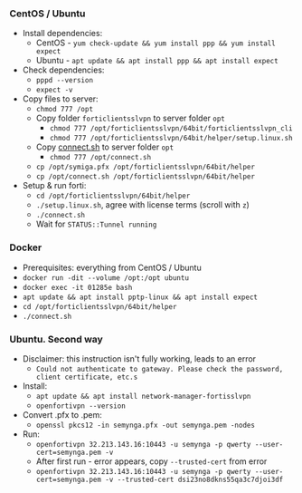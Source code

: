 ### CentOS / Ubuntu
* Install dependencies:
    * CentOS - `yum check-update && yum install ppp && yum install expect`
    * Ubuntu - `apt update && apt install ppp && apt install expect`
* Check dependencies:
    * `pppd --version`
    * `expect -v`
* Copy files to server:
    * `chmod 777 /opt`
    * Copy folder `forticlientsslvpn` to server folder `opt`
         * `chmod 777 /opt/forticlientsslvpn/64bit/forticlientsslvpn_cli`
         * `chmod 777 /opt/forticlientsslvpn/64bit/helper/setup.linux.sh`
    * Copy [connect.sh](connect.sh) to server folder `opt`
        * `chmod 777 /opt/connect.sh`
    * `cp /opt/symiga.pfx /opt/forticlientsslvpn/64bit/helper`
    * `cp /opt/connect.sh /opt/forticlientsslvpn/64bit/helper`
* Setup & run forti:
    * `cd /opt/forticlientsslvpn/64bit/helper`
    * `./setup.linux.sh`, agree with license terms (scroll with `z`)
    * `./connect.sh`
    * Wait for `STATUS::Tunnel running`

### Docker
* Prerequisites: everything from CentOS / Ubuntu
* `docker run -dit --volume /opt:/opt ubuntu`
* `docker exec -it 01285e bash`
* `apt update && apt install pptp-linux && apt install expect`
* `cd /opt/forticlientsslvpn/64bit/helper`
* `./connect.sh`

### Ubuntu. Second way
* Disclaimer: this instruction isn't fully working, leads to an error
    * `Could not authenticate to gateway. Please check the password, client certificate, etc.s`
* Install:
    * `apt update && apt install network-manager-fortisslvpn`
    * `openfortivpn --version`
* Convert .pfx to .pem:
    * `openssl pkcs12 -in semynga.pfx -out semynga.pem -nodes`
* Run:
    * `openfortivpn 32.213.143.16:10443 -u semynga -p qwerty --user-cert=semynga.pem -v`
    * After first run - error appears, copy `--trusted-cert` from error
    * `openfortivpn 32.213.143.16:10443 -u semynga -p qwerty --user-cert=semynga.pem -v --trusted-cert dsi23no8dkns55qa3c7djoi3df`
